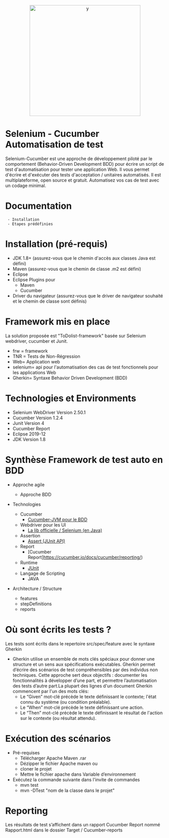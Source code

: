 <p align="center">
<img width="350" alt="y" src="https://user-images.githubusercontent.com/62071683/85179170-93982080-b280-11ea-8033-9afe7238c044.jpg">
</p>

# Selenium - Cucumber Automatisation de test
Selenium-Cucumber est une approche de développement piloté par le comportement (Behavior-Driven Development BDD) pour écrire un script de test d'automatisation pour tester une application Web. 
Il vous permet d'écrire et d'exécuter des tests d'acceptation / unitaires automatisés. Il est multiplateforme, open source et gratuit. Automatisez vos cas de test avec un codage minimal.

# Documentation

     - Installation
     - Etapes prédéfinies

# Installation (pré-requis)
- JDK 1.8+ (assurez-vous que le chemin d'accès aux classes Java est défini)
- Maven (assurez-vous que le chemin de classe .m2 est défini)
- Eclipse
- Eclipse Plugins pour
    - Maven
    - Cucumber
- Driver du navigateur (assurez-vous que le driver de navigateur souhaité et le chemin de classe sont définis)

# Framework mis en place

La solution proposée est "ToDolist-framework" basée sur Selenium webdriver, cucumber et Junit.

- frw = framework
- TNR = Tests de Non-Régression
- Web= Application web
- selenium= api pour l'automatisation des cas de test fonctionnels pour les applications Web
- Gherkin= Syntaxe Behavior Driven Development (BDD)

# Technologies et Environments 

- Selenium WebDriver Version 2.50.1
- Cucumber Version 1.2.4
- Junit Version 4
- Cucumber Report 
- Eclipse 2019-12
- JDK Version 1.8

# Synthèse Framework de test auto en BDD
- Approche agile
  - Approche BDD 
- Technologies
  - Cucumber 
    - [Cucumber-JVM pour le BDD](https://cucumber.io/docs/installation/java/#maven)
  - Webdriver pour les UI 
    - [La lib officielle / Selenium (en Java)](https://mvnrepository.com/artifact/org.seleniumhq.selenium/selenium-java)
  - Assertion 
    - [Assert (JUnit API)](http://junit.sourceforge.net/javadoc/org/junit/Assert.html)
  - Report 
    - [Cucumber Report]https://cucumber.io/docs/cucumber/reporting/)
  - Runtime 
    - [JUnit](http://junit.sourceforge.net/javadoc/org/junit/Assert.html)
  - Langage de Scripting
      - JAVA
- Architecture / Structure
 
  - features
  - stepDefinitions
  - reports
  
#  Où sont écrits les tests ?

Les tests sont écrits dans le repertoire src/spec/feature avec le syntaxe Gherkin
- Gherkin utilise un ensemble de mots clés spéciaux pour donner une structure et un sens aux spécifications exécutables. Gherkin permet d’écrire des scénarios de test compréhensibles par des individus non techniques. Cette approche sert deux objectifs : documenter les fonctionnalités à développer d’une part, et permettre l’automatisation des tests d’autre part.La plupart des lignes d'un document Gherkin commencent par l'un des mots clés:
  - Le “Given” mot-clé précède le texte définissant le contexte; l'état connu du système (ou condition préalable).
  - Le “When” mot-clé précède le texte définissant une action.
  - Le “Then” mot-clé précède le texte définissant le résultat de l'action sur le contexte (ou résultat attendu).
  
# Exécution des scénarios 
- Pré-requises 
   -	Télécharger Apache Maven .rar
   -	Dézipper le fichier Apache maven
   ou 
   - cloner le projet
   -	Mettre le fichier apache dans Variable d’environnement  
- Exécutez la commande suivante dans l'invite de commandes 
   -	mvn test
   -	mvn -DTest "nom de la classe dans le projet"



# Reporting 
Les résultats de test s’affichent dans un rapport Cucumber Report nommé Rapport.html dans le dossier Target / Cucumber-reports
